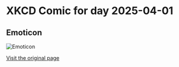 
# XKCD Comic for day 2025-04-01

## Emoticon

![Emoticon](https://imgs.xkcd.com/comics/emoticon.png "U+FDD0 is actually Unicode for the eye of the basilisk, though for safety reasons no font actually renders it.")

[Visit the original page](https://xkcd.com/380/)
